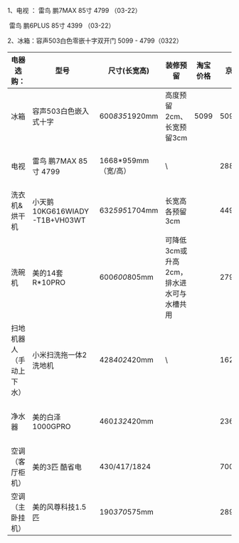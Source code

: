 

1、电视 ： 雷鸟 鹏7MAX  85寸 4799  （03-22）

​					雷鸟 鹏6PLUS  85寸 4399  （03-22）

2、冰箱：容声503白色零嵌十字双开门 5099 - 4799（0322）

| 电器选购：               | 型号                          | 尺寸(长宽高)        | 装修预留                                 | 淘宝价格 | 京东价格  | 拼多多价格 | 备注                  |      |
| ------------------------ | ----------------------------- | ------------------- | ---------------------------------------- | -------- | --------- | ---------- | --------------------- | ---- |
| 冰箱                     | 容声503白色嵌入式十字         | 600*835*1920mm      | 高度预留2cm、长宽预留3cm                 | 5099     | 5099      | 4499       | 洗碗槽做单台          |      |
| 电视                     | 雷鸟 鹏7MAX  85寸 4799        | 1668*959mm（宽/高） | \                                        |          | 2889      |            | 可考虑TCL75寸或小米   |      |
| 洗衣机&烘干机            | 小天鹅10KG616WIADY-T1B+VH03WT | 632*595*1704mm      | 长宽高各预留3cm                          |          | 4499      |            | 可考虑618水魔方或小米 |      |
| 洗碗机                   | 美的14套R*10PRO               | 600*600*805mm       | 可降低3cm或升高2cm，排水进水可与水槽共用 |          | 2799      |            |                       |      |
| 扫地机器人（手动上下水） | 小米扫洗拖一体2洗地机         | 428*402*420mm       | \                                        |          | 1629      |            |                       |      |
| 净水器                   | 美的白泽1000GPRO              | 460*132*420mm       |                                          |          | 2369/2249 |            | 可考虑美的白泽或小米  |      |
| 空调（客厅柜机）         | 美的3匹 酷省电                | 430/417/1824        |                                          |          | 7000      |            | 考虑小米              |      |
| 空调（主卧挂机）         | 美的风尊科技1.5匹             | 190*370*575mm       |                                          |          | 2899      |            |                       |      |







